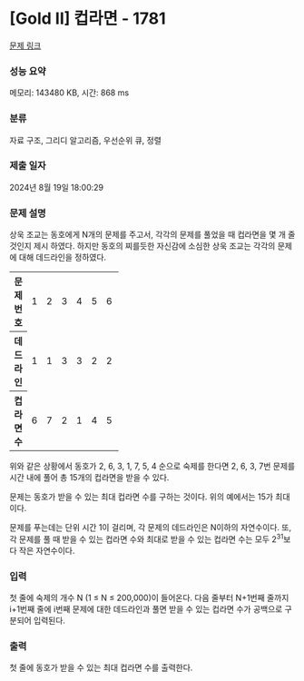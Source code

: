 # [Gold II] 컵라면 - 1781 

[문제 링크](https://www.acmicpc.net/problem/1781) 

### 성능 요약

메모리: 143480 KB, 시간: 868 ms

### 분류

자료 구조, 그리디 알고리즘, 우선순위 큐, 정렬

### 제출 일자

2024년 8월 19일 18:00:29

### 문제 설명

<p>상욱 조교는 동호에게 N개의 문제를 주고서, 각각의 문제를 풀었을 때 컵라면을 몇 개 줄 것인지 제시 하였다. 하지만 동호의 찌를듯한 자신감에 소심한 상욱 조교는 각각의 문제에 대해 데드라인을 정하였다.</p>

<table class="table table-bordered" style="width:38%">
	<tbody>
		<tr>
			<th style="width:10%">문제 번호</th>
			<td style="width:4%">1</td>
			<td style="width:4%">2</td>
			<td style="width:4%">3</td>
			<td style="width:4%">4</td>
			<td style="width:4%">5</td>
			<td style="width:4%">6</td>
			<td style="width:4%">7</td>
		</tr>
		<tr>
			<th>데드라인</th>
			<td>1</td>
			<td>1</td>
			<td>3</td>
			<td>3</td>
			<td>2</td>
			<td>2</td>
			<td>6</td>
		</tr>
		<tr>
			<th>컵라면 수</th>
			<td>6</td>
			<td>7</td>
			<td>2</td>
			<td>1</td>
			<td>4</td>
			<td>5</td>
			<td>1</td>
		</tr>
	</tbody>
</table>

<p>위와 같은 상황에서 동호가 2, 6, 3, 1, 7, 5, 4 순으로 숙제를 한다면 2, 6, 3, 7번 문제를 시간 내에 풀어 총 15개의 컵라면을 받을 수 있다.</p>

<p>문제는 동호가 받을 수 있는 최대 컵라면 수를 구하는 것이다. 위의 예에서는 15가 최대이다.</p>

<p>문제를 푸는데는 단위 시간 1이 걸리며, 각 문제의 데드라인은 N이하의 자연수이다. 또, 각 문제를 풀 때 받을 수 있는 컵라면 수와 최대로 받을 수 있는 컵라면 수는 모두 2<sup>31</sup>보다 작은 자연수이다.</p>

### 입력 

 <p>첫 줄에 숙제의 개수 N (1 ≤ N ≤ 200,000)이 들어온다. 다음 줄부터 N+1번째 줄까지 i+1번째 줄에 i번째 문제에 대한 데드라인과 풀면 받을 수 있는 컵라면 수가 공백으로 구분되어 입력된다.</p>

### 출력 

 <p>첫 줄에 동호가 받을 수 있는 최대 컵라면 수를 출력한다.</p>

